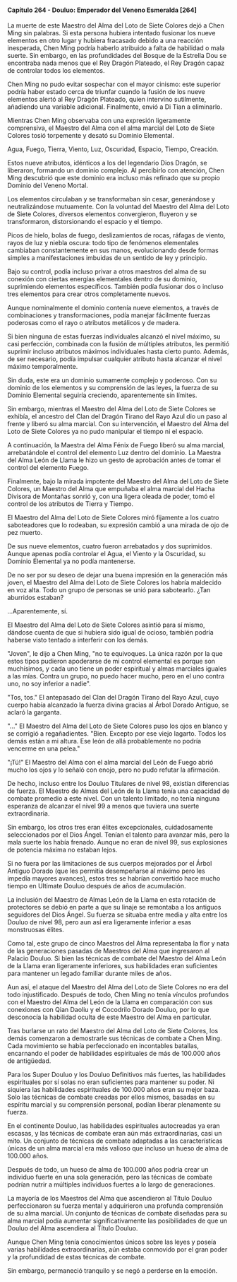 
#### Capítulo 264 - Douluo: Emperador del Veneno Esmeralda [264]

La muerte de este Maestro del Alma del Loto de Siete Colores dejó a Chen Ming sin palabras. Si esta persona hubiera intentado fusionar los nueve elementos en otro lugar y hubiera fracasado debido a una reacción inesperada, Chen Ming podría haberlo atribuido a falta de habilidad o mala suerte. Sin embargo, en las profundidades del Bosque de la Estrella Dou se encontraba nada menos que el Rey Dragón Plateado, el Rey Dragón capaz de controlar todos los elementos.

Chen Ming no pudo evitar sospechar con el mayor cinismo: este superior podría haber estado cerca de triunfar cuando la fusión de los nueve elementos alertó al Rey Dragón Plateado, quien intervino sutilmente, añadiendo una variable adicional. Finalmente, envió a Di Tian a eliminarlo.

Mientras Chen Ming observaba con una expresión ligeramente comprensiva, el Maestro del Alma con el alma marcial del Loto de Siete Colores tosió torpemente y desató su Dominio Elemental.

Agua, Fuego, Tierra, Viento, Luz, Oscuridad, Espacio, Tiempo, Creación.

Estos nueve atributos, idénticos a los del legendario Dios Dragón, se liberaron, formando un dominio complejo. Al percibirlo con atención, Chen Ming descubrió que este dominio era incluso más refinado que su propio Dominio del Veneno Mortal.

Los elementos circulaban y se transformaban sin cesar, generándose y neutralizándose mutuamente. Con la voluntad del Maestro del Alma del Loto de Siete Colores, diversos elementos convergieron, fluyeron y se transformaron, distorsionando el espacio y el tiempo.

Picos de hielo, bolas de fuego, deslizamientos de rocas, ráfagas de viento, rayos de luz y niebla oscura: todo tipo de fenómenos elementales cambiaban constantemente en sus manos, evolucionando desde formas simples a manifestaciones imbuidas de un sentido de ley y principio.

Bajo su control, podía incluso privar a otros maestros del alma de su conexión con ciertas energías elementales dentro de su dominio, suprimiendo elementos específicos. También podía fusionar dos o incluso tres elementos para crear otros completamente nuevos.

Aunque nominalmente el dominio contenía nueve elementos, a través de combinaciones y transformaciones, podía manejar fácilmente fuerzas poderosas como el rayo o atributos metálicos y de madera.

Si bien ninguna de estas fuerzas individuales alcanzó el nivel máximo, su casi perfección, combinada con la fusión de múltiples atributos, les permitió suprimir incluso atributos máximos individuales hasta cierto punto. Además, de ser necesario, podía impulsar cualquier atributo hasta alcanzar el nivel máximo temporalmente.

Sin duda, este era un dominio sumamente complejo y poderoso. Con su dominio de los elementos y su comprensión de las leyes, la fuerza de su Dominio Elemental seguiría creciendo, aparentemente sin límites.

Sin embargo, mientras el Maestro del Alma del Loto de Siete Colores se exhibía, el ancestro del Clan del Dragón Tirano del Rayo Azul dio un paso al frente y liberó su alma marcial. Con su intervención, el Maestro del Alma del Loto de Siete Colores ya no pudo manipular el tiempo ni el espacio.

A continuación, la Maestra del Alma Fénix de Fuego liberó su alma marcial, arrebatándole el control del elemento Luz dentro del dominio. La Maestra del Alma León de Llama le hizo un gesto de aprobación antes de tomar el control del elemento Fuego.

Finalmente, bajo la mirada impotente del Maestro del Alma del Loto de Siete Colores, un Maestro del Alma que empuñaba el alma marcial del Hacha Divisora de Montañas sonrió y, con una ligera oleada de poder, tomó el control de los atributos de Tierra y Tiempo.

El Maestro del Alma del Loto de Siete Colores miró fijamente a los cuatro saboteadores que lo rodeaban, su expresión cambió a una mirada de ojo de pez muerto.

De sus nueve elementos, cuatro fueron arrebatados y dos suprimidos. Aunque apenas podía controlar el Agua, el Viento y la Oscuridad, su Dominio Elemental ya no podía mantenerse.

De no ser por su deseo de dejar una buena impresión en la generación más joven, el Maestro del Alma del Loto de Siete Colores los habría maldecido en voz alta. Todo un grupo de personas se unió para sabotearlo. ¿Tan aburridos estaban?

...Aparentemente, sí.

El Maestro del Alma del Loto de Siete Colores asintió para sí mismo, dándose cuenta de que si hubiera sido igual de ocioso, también podría haberse visto tentado a interferir con los demás.

"Joven", le dijo a Chen Ming, "no te equivoques. La única razón por la que estos tipos pudieron apoderarse de mi control elemental es porque son muchísimos, y cada uno tiene un poder espiritual y almas marciales iguales a las mías. Contra un grupo, no puedo hacer mucho, pero en el uno contra uno, no soy inferior a nadie".

"Tos, tos." El antepasado del Clan del Dragón Tirano del Rayo Azul, cuyo cuerpo había alcanzado la fuerza divina gracias al Árbol Dorado Antiguo, se aclaró la garganta.

"..." El Maestro del Alma del Loto de Siete Colores puso los ojos en blanco y se corrigió a regañadientes. "Bien. Excepto por ese viejo lagarto. Todos los demás están a mi altura. Ese león de allá probablemente no podría vencerme en una pelea."

"¡Tú!" El Maestro del Alma con el alma marcial del León de Fuego abrió mucho los ojos y lo señaló con enojo, pero no pudo refutar la afirmación.

De hecho, incluso entre los Douluo Titulares de nivel 98, existían diferencias de fuerza. El Maestro de Almas del León de la Llama tenía una capacidad de combate promedio a este nivel. Con un talento limitado, no tenía ninguna esperanza de alcanzar el nivel 99 a menos que tuviera una suerte extraordinaria.

Sin embargo, los otros tres eran élites excepcionales, cuidadosamente seleccionados por el Dios Ángel. Tenían el talento para avanzar más, pero la mala suerte los había frenado. Aunque no eran de nivel 99, sus explosiones de potencia máxima no estaban lejos.

Si no fuera por las limitaciones de sus cuerpos mejorados por el Árbol Antiguo Dorado (que les permitía desempeñarse al máximo pero les impedía mayores avances), estos tres se habrían convertido hace mucho tiempo en Ultimate Douluo después de años de acumulación.

La inclusión del Maestro de Almas León de la Llama en esta rotación de protectores se debió en parte a que su linaje se remontaba a los antiguos seguidores del Dios Ángel. Su fuerza se situaba entre media y alta entre los Douluo de nivel 98, pero aun así era ligeramente inferior a esas monstruosas élites.

Como tal, este grupo de cinco Maestros del Alma representaba la flor y nata de las generaciones pasadas de Maestros del Alma que ingresaron al Palacio Douluo. Si bien las técnicas de combate del Maestro del Alma León de la Llama eran ligeramente inferiores, sus habilidades eran suficientes para mantener un legado familiar durante miles de años.

Aun así, el ataque del Maestro del Alma del Loto de Siete Colores no era del todo injustificado. Después de todo, Chen Ming no tenía vínculos profundos con el Maestro del Alma del León de la Llama en comparación con sus conexiones con Qian Daoliu y el Cocodrilo Dorado Douluo, por lo que desconocía la habilidad oculta de este Maestro del Alma en particular.

Tras burlarse un rato del Maestro del Alma del Loto de Siete Colores, los demás comenzaron a demostrarle sus técnicas de combate a Chen Ming. Cada movimiento se había perfeccionado en incontables batallas, encarnando el poder de habilidades espirituales de más de 100.000 años de antigüedad.

Para los Super Douluo y los Douluo Definitivos más fuertes, las habilidades espirituales por sí solas no eran suficientes para mantener su poder. Ni siquiera las habilidades espirituales de 100.000 años eran su mejor baza. Solo las técnicas de combate creadas por ellos mismos, basadas en su espíritu marcial y su comprensión personal, podían liberar plenamente su fuerza.

En el continente Douluo, las habilidades espirituales autocreadas ya eran escasas, y las técnicas de combate eran aún más extraordinarias, casi un mito. Un conjunto de técnicas de combate adaptadas a las características únicas de un alma marcial era más valioso que incluso un hueso de alma de 100.000 años.

Después de todo, un hueso de alma de 100.000 años podría crear un individuo fuerte en una sola generación, pero las técnicas de combate podrían nutrir a múltiples individuos fuertes a lo largo de generaciones.

La mayoría de los Maestros del Alma que ascendieron al Título Douluo perfeccionaron su fuerza mental y adquirieron una profunda comprensión de su alma marcial. Un conjunto de técnicas de combate diseñadas para su alma marcial podía aumentar significativamente las posibilidades de que un Douluo del Alma ascendiera al Título Douluo.

Aunque Chen Ming tenía conocimientos únicos sobre las leyes y poseía varias habilidades extraordinarias, aún estaba conmovido por el gran poder y la profundidad de estas técnicas de combate.

Sin embargo, permaneció tranquilo y se negó a perderse en la emoción.